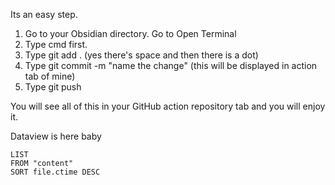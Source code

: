Its an easy step.

1. Go to your Obsidian directory. Go to Open Terminal
2. Type cmd first.
3. Type git add . (yes there's space and then there is a dot)
4. Type git commit -m "name the change" (this will be displayed in action tab of mine)
5. Type git push 

You will see all of this in your GitHub action repository tab and you will enjoy it. 


Dataview is here baby
```dataview
LIST
FROM "content"
SORT file.ctime DESC
```

